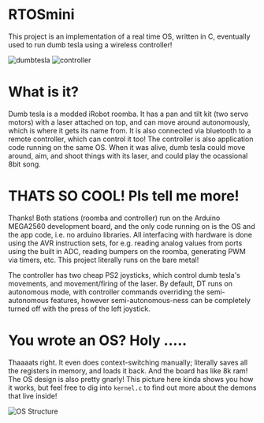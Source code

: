 # RTOSmini

This project is an implementation of a real time OS, written in C, eventually used
to run dumb tesla using a wireless controller!

![dumbtesla](https://github.com/therafatm/RTOSmini/raw/master/dumb_tesla.jpg "DUMB TESLA!")
![controller](https://github.com/therafatm/RTOSmini/raw/master/controller.jpg "Controller!")

# What is it?

Dumb tesla is a modded iRobot roomba. It has a pan and tilt kit (two servo motors) with a laser
attached on top, and can move around autonomously, which is where it gets its name from. It is also
connected via bluetooth to a remote controller, which can control it too! The controller is also 
application code running on the same OS. When it was alive, dumb tesla could move around, aim, and shoot things with its laser, and could play the ocassional 8bit song. 

# THATS SO COOL! Pls tell me more!

Thanks! Both stations (roomba and controller) run on the Arduino MEGA2560 development board, and the only
code running on is the OS and the app code, i.e. no arduino libraries. All interfacing with hardware is 
done using the AVR instruction sets, for e.g. reading analog values from ports using the built in ADC, reading bumpers on the roomba, generating PWM via timers, etc. This project literally runs on the bare metal! 

The controller has two cheap PS2 joysticks, which control dumb tesla's movements, and movement/firing of the laser. By default, DT runs on autonomous mode, with controller commands overriding the semi-autonomous features, however semi-autonomous-ness can be completely turned off with the press of the left joystick.

# You wrote an OS? Holy .....

Thaaaats right. It even does context-switching manually; literally saves all the registers in memory, and loads it back. And the board has like 8k ram! The OS design is also pretty gnarly! This picture here kinda shows you how it works, but feel free to dig into `kernel.c` to find out more about the demons that live inside!

![OS Structure](https://github.com/therafatm/RTOSmini/raw/master/OS_flow.png "OS!")

